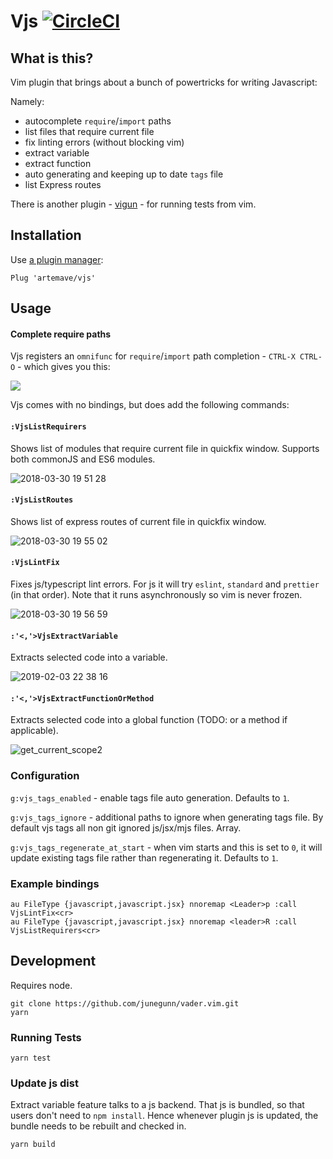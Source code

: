 # Vjs [![CircleCI](https://circleci.com/gh/artemave/vjs.svg?style=svg)](https://circleci.com/gh/artemave/vjs)

## What is this?

Vim plugin that brings about a bunch of powertricks for writing Javascript:

Namely:

- autocomplete `require`/`import` paths
- list files that require current file
- fix linting errors (without blocking vim)
- extract variable
- extract function
- auto generating and keeping up to date `tags` file
- list Express routes

There is another plugin - [vigun](https://github.com/artemave/vigun) - for running tests from vim.

## Installation

Use [a plugin manager](https://github.com/junegunn/vim-plug):

```vim script
Plug 'artemave/vjs'
``` 

## Usage

#### Complete require paths

Vjs registers an `omnifunc` for `require`/`import` path completion - `CTRL-X CTRL-O` - which gives you this:

<img src="https://user-images.githubusercontent.com/23721/80413735-38752d80-88d0-11ea-8030-de1b17ee4796.gif" loading="lazy">

Vjs comes with no bindings, but does add the following commands:

#### `:VjsListRequirers`

Shows list of modules that require current file in quickfix window. Supports both commonJS and ES6 modules.

![2018-03-30 19 51 28](https://user-images.githubusercontent.com/23721/38147735-d9631104-3453-11e8-91fa-67db2bf13055.gif)

#### `:VjsListRoutes`

Shows list of express routes of current file in quickfix window.

![2018-03-30 19 55 02](https://user-images.githubusercontent.com/23721/38147868-5995de2e-3454-11e8-9f87-8178004862d9.gif)

#### `:VjsLintFix`

Fixes js/typescript lint errors. For js it will try `eslint`, `standard` and `prettier` (in that order). Note that it runs asynchronously so vim is never frozen.

![2018-03-30 19 56 59](https://user-images.githubusercontent.com/23721/38147921-9ff6de22-3454-11e8-810d-596451d3765d.gif)

#### `:'<,'>VjsExtractVariable`

Extracts selected code into a variable.

![2019-02-03 22 38 16](https://user-images.githubusercontent.com/23721/52183335-27da2280-2807-11e9-84bd-e51e424d0872.gif)

#### `:'<,'>VjsExtractFunctionOrMethod`

Extracts selected code into a global function (TODO: or a method if applicable).

![get_current_scope2](https://user-images.githubusercontent.com/23721/80319984-d820b600-8813-11ea-953b-33925c7bb8fa.gif)

### Configuration

`g:vjs_tags_enabled` - enable tags file auto generation. Defaults to `1`.

`g:vjs_tags_ignore` - additional paths to ignore when generating tags file. By default vjs tags all non git ignored js/jsx/mjs files. Array.

`g:vjs_tags_regenerate_at_start` - when vim starts and this is set to `0`, it will update existing tags file rather than regenerating it. Defaults to `1`.

### Example bindings

```vim script
au FileType {javascript,javascript.jsx} nnoremap <Leader>p :call VjsLintFix<cr>
au FileType {javascript,javascript.jsx} nnoremap <leader>R :call VjsListRequirers<cr>
```

## Development

Requires node.

```
git clone https://github.com/junegunn/vader.vim.git
yarn
```

### Running Tests

```
yarn test
```

### Update js dist

Extract variable feature talks to a js backend. That js is bundled, so that users don't need to `npm install`. Hence whenever plugin js is updated, the bundle needs to be rebuilt and checked in. 

```
yarn build
```
